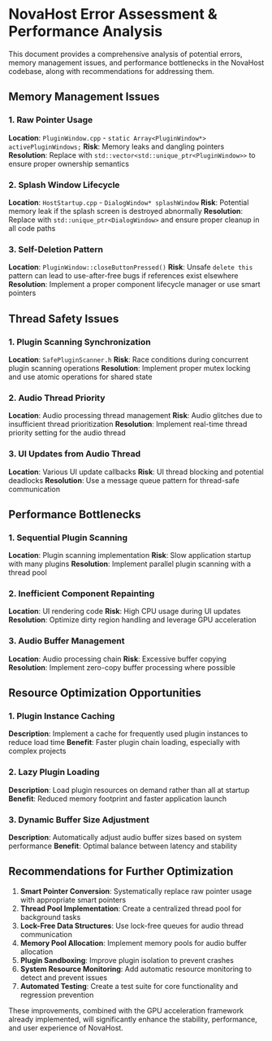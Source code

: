 # NovaHost Error Assessment & Performance Analysis

This document provides a comprehensive analysis of potential errors, memory management issues, and performance bottlenecks in the NovaHost codebase, along with recommendations for addressing them.

## Memory Management Issues

### 1. Raw Pointer Usage
**Location**: `PluginWindow.cpp` - `static Array<PluginWindow*> activePluginWindows;`
**Risk**: Memory leaks and dangling pointers
**Resolution**: Replace with `std::vector<std::unique_ptr<PluginWindow>>` to ensure proper ownership semantics

### 2. Splash Window Lifecycle
**Location**: `HostStartup.cpp` - `DialogWindow* splashWindow`
**Risk**: Potential memory leak if the splash screen is destroyed abnormally
**Resolution**: Replace with `std::unique_ptr<DialogWindow>` and ensure proper cleanup in all code paths

### 3. Self-Deletion Pattern
**Location**: `PluginWindow::closeButtonPressed()`
**Risk**: Unsafe `delete this` pattern can lead to use-after-free bugs if references exist elsewhere
**Resolution**: Implement a proper component lifecycle manager or use smart pointers

## Thread Safety Issues

### 1. Plugin Scanning Synchronization
**Location**: `SafePluginScanner.h`
**Risk**: Race conditions during concurrent plugin scanning operations
**Resolution**: Implement proper mutex locking and use atomic operations for shared state

### 2. Audio Thread Priority
**Location**: Audio processing thread management
**Risk**: Audio glitches due to insufficient thread prioritization
**Resolution**: Implement real-time thread priority setting for the audio thread

### 3. UI Updates from Audio Thread
**Location**: Various UI update callbacks
**Risk**: UI thread blocking and potential deadlocks
**Resolution**: Use a message queue pattern for thread-safe communication

## Performance Bottlenecks

### 1. Sequential Plugin Scanning
**Location**: Plugin scanning implementation
**Risk**: Slow application startup with many plugins
**Resolution**: Implement parallel plugin scanning with a thread pool

### 2. Inefficient Component Repainting
**Location**: UI rendering code
**Risk**: High CPU usage during UI updates
**Resolution**: Optimize dirty region handling and leverage GPU acceleration

### 3. Audio Buffer Management
**Location**: Audio processing chain
**Risk**: Excessive buffer copying
**Resolution**: Implement zero-copy buffer processing where possible

## Resource Optimization Opportunities

### 1. Plugin Instance Caching
**Description**: Implement a cache for frequently used plugin instances to reduce load time
**Benefit**: Faster plugin chain loading, especially with complex projects

### 2. Lazy Plugin Loading
**Description**: Load plugin resources on demand rather than all at startup
**Benefit**: Reduced memory footprint and faster application launch

### 3. Dynamic Buffer Size Adjustment
**Description**: Automatically adjust audio buffer sizes based on system performance
**Benefit**: Optimal balance between latency and stability

## Recommendations for Further Optimization

1. **Smart Pointer Conversion**: Systematically replace raw pointer usage with appropriate smart pointers
2. **Thread Pool Implementation**: Create a centralized thread pool for background tasks
3. **Lock-Free Data Structures**: Use lock-free queues for audio thread communication
4. **Memory Pool Allocation**: Implement memory pools for audio buffer allocation
5. **Plugin Sandboxing**: Improve plugin isolation to prevent crashes
6. **System Resource Monitoring**: Add automatic resource monitoring to detect and prevent issues
7. **Automated Testing**: Create a test suite for core functionality and regression prevention

These improvements, combined with the GPU acceleration framework already implemented, will significantly enhance the stability, performance, and user experience of NovaHost.
